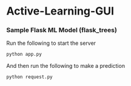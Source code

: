 # Active-Learning-GUI

### Sample Flask ML Model (flask_trees)

Run the following to start the server
```python
python app.py
```
And then run the following to make a prediction
```python
python request.py
```

